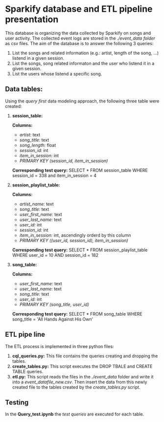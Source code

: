 # Sparkify database and ETL pipeline presentation

This database is organizing the data collected by Sparkify on songs and user activity. The collected event logs are stored in the *./event_data folder* as csv files. The aim of the database is to answer the following 3 queries:
1. List the songs and related information (e.g.: artist, length of the song, ...) listend in a given session.
2. List the  songs, song related informaton and the user who listend it in a given session.
3. List the users whose listend a specific song.

## Data tables:
Using the *query first* data modeling approach, the following three table were created:
1. **session_table:**

    **Columns:**
    - *artist:* text
    - *song_title:* text
    - *song_length:* float
    - *session_id:* int
    - *item_in_session:* int
    - *PRIMARY KEY (session_id, item_in_session)*
    
    **Corresponding test query:**
    SELECT * FROM session_table WHERE session_id = 338 and item_in_session = 4
      
2. **session_playlist_table:** 

     **Columns:**
     - *artist_name:* text
     - *song_title:* text
     - *user_first_name:* text
     - *user_last_name:* text
     - *user_id:* int
     - *session_id:* int
     - *item_in_session:* int, ascendingly orderd by this column
     - *PRIMARY KEY ((user_id, session_id), item_in_session)*
                                                  
    **Corresponding test query:**
    SELECT * FROM session_playlist_table WHERE user_id = 10 AND session_id = 182

3. **song_table:**

     **Columns:**
     - *user_first_name:* text
     - *user_last_name:* text
     - *song_title:* text
     - *user_id:* int
     - *PRIMARY KEY (song_title, user_id)*
    
    **Corresponding test query:**
    SELECT * FROM song_table WHERE song_title = 'All Hands Against His Own'

    
## ETL pipe line

The ETL process is implemented in three python files:
1. **cql_queries.py:** This file contains the queries creating and dropping the tables.
2. **create_tables.py:** This script executes the DROP TBALE and CREATE TABLE queries.
3. **etl.py:** This script reads the files in the *./event_data* folder and write it into a *event_datafile_new.csv*. Then insert the data from this newly created file to the tables created by the *create_tables.py* script.

## Testing
In the **Query_test.ipynb** the *test queries* are executed for each table.